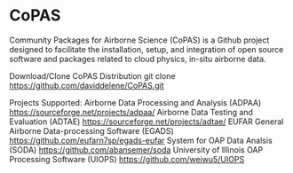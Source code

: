 # CoPAS
Community Packages for Airborne Science (CoPAS) is a Github project designed to
facilitate the installation, setup, and integration of open source software and
packages related to cloud physics, in-situ airborne data.

Download/Clone CoPAS Distribution
  git clone https://github.com/daviddelene/CoPAS.git

Projects Supported:
  Airborne Data Processing and Analysis (ADPAA)
    https://sourceforge.net/projects/adpaa/
  Airborne Data Testing and Evaluation (ADTAE)
    https://sourceforge.net/projects/adtae/
  EUFAR General Airborne Data-processing Software (EGADS)
    https://github.com/eufarn7sp/egads-eufar
  System for OAP Data Analsis (SODA)
    https://github.com/abansemer/soda
  University of Illinois OAP Processing Software (UIOPS)
    https://github.com/weiwu5/UIOPS

